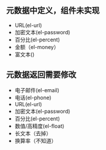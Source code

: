 ## 元数据中定义，组件未实现
* URL(el-url)
* 加密文本(el-password)
* 百分比(el-percent)
* 金额（el-money）
* 富文本()
## 元数据返回需要修改
* 电子邮件(el-email)
* 电话(el-phone)
* URL(el-url)
* 加密文本(el-password)
* 百分比(el-percent)
* 数值/高精度(el-float)
* 长文本（去掉）
* 换算率（不知道）